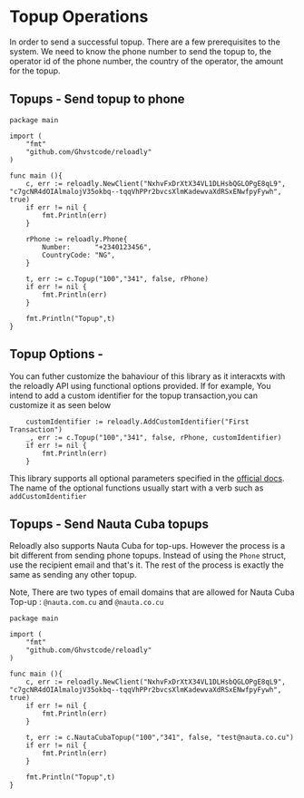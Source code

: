 # Topup Operations

In order to send a successful topup. There are a few prerequisites to the system. We need to know the phone number to
send the topup to, the operator id of the phone number, the country of the operator, the amount for the topup.

## Topups - Send topup to phone

```golang
package main

import (
	"fmt"
	"github.com/Ghvstcode/reloadly"
)

func main (){
	c, err := reloadly.NewClient("NxhvFxDrXtX34VL1DLHsbQGLOPgE8qL9", "c7gcNR4dOIAlmalojV35okbq--tqqVhPPr2bvcsXlmKadewvaXdRSxENwfpyFywh", true)
	if err != nil {
		fmt.Println(err)
	}

	rPhone := reloadly.Phone{
		Number:      "+2340123456",
		CountryCode: "NG",
	}

	t, err := c.Topup("100","341", false, rPhone)
	if err != nil {
		fmt.Println(err)
	}

	fmt.Println("Topup",t)
}
```

## Topup Options - 

You can futher customize the bahaviour of this library as it interacxts with the reloadly API using functional options provided. If for example, You intend to add a custom identifier for the topup transaction,you can customize it as seen below
```golang
    customIdentifier := reloadly.AddCustomIdentifier("First Transaction")
    _, err := c.Topup("100","341", false, rPhone, customIdentifier)
    if err != nil {
        fmt.Println(err)
    }
```
This library supports all optional parameters specified in the [official docs](https://developers.reloadly.com/api.html#send-topup). The name of the optional functions usually start with a verb such as ```addCustomIdentifier``` 
## Topups - Send Nauta Cuba topups

Reloadly also supports Nauta Cuba for top-ups. However the process is a bit different from sending phone topups. Instead
of using the ```Phone``` struct, use the recipient email and that's it. The rest of the process is exactly the same as sending any other topup.

Note, There are two types of email domains that are allowed for Nauta Cuba Top-up : ```@nauta.com.cu```
and ```@nauta.co.cu```

```golang
package main

import (
	"fmt"
	"github.com/Ghvstcode/reloadly"
)

func main (){
	c, err := reloadly.NewClient("NxhvFxDrXtX34VL1DLHsbQGLOPgE8qL9", "c7gcNR4dOIAlmalojV35okbq--tqqVhPPr2bvcsXlmKadewvaXdRSxENwfpyFywh", true)
	if err != nil {
		fmt.Println(err)
	}

	t, err := c.NautaCubaTopup("100","341", false, "test@nauta.co.cu")
	if err != nil {
		fmt.Println(err)
	}

	fmt.Println("Topup",t)
}
```